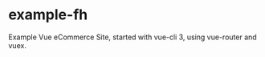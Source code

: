 example-fh
================
Example Vue eCommerce Site, started with vue-cli 3, using vue-router and vuex.
